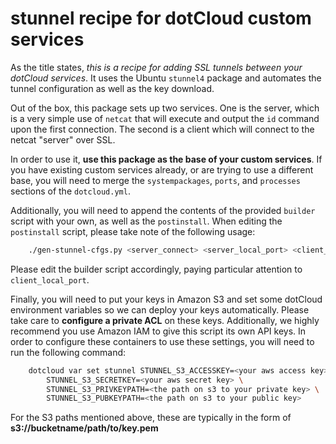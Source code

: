 stunnel recipe for dotCloud custom services
===========================================

As the title states, _this is a recipe for adding SSL tunnels between your dotCloud services_.
It uses the Ubuntu `stunnel4` package and automates the tunnel configuration as well as the
key download.

Out of the box, this package sets up two services. One is the server, which
is a very simple use of `netcat` that will execute and output the `id` command upon the first
connection. The second is a client which will connect to the netcat "server" over SSL.

In order to use it, **use this package as the base of your custom services**. If you have existing
custom services already, or are trying to use a different base, you will need to merge the
`systempackages`, `ports`, and `processes` sections of the `dotcloud.yml`.

Additionally, you will need to append the contents of the provided `builder` script with your own,
as well as the `postinstall`. When editing the `postinstall` script, please take note of the following
usage:

```bash
    ./gen-stunnel-cfgs.py <server_connect> <server_local_port> <client_connect> <client_local_port>
```

Please edit the builder script accordingly, paying particular attention to `client_local_port`.

Finally, you will need to put your keys in Amazon S3 and set some dotCloud environment variables
so we can deploy your keys automatically. Please take care to **configure a private ACL** on these
keys. Additionally, we highly recommend you use Amazon IAM to give this script its own API keys.
In order to configure these containers to use these settings, you will need to run the following
command:

```bash
    dotcloud var set stunnel STUNNEL_S3_ACCESSKEY=<your aws access key> \
        STUNNEL_S3_SECRETKEY=<your aws secret key> \
        STUNNEL_S3_PRIVKEYPATH=<the path on s3 to your private key> \
        STUNNEL_S3_PUBKEYPATH=<the path on s3 to your public key>
```

For the S3 paths mentioned above, these are typically in the form of **s3://bucketname/path/to/key.pem**

